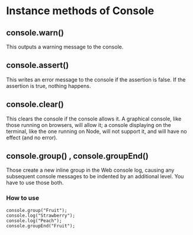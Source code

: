 # Instance methods of Console

## console.warn()

This outputs a warning message to the console.

## console.assert()

This writes an error message to the console if the assertion is false. If the assertion is true, nothing happens.

## console.clear()

This clears the console if the console allows it. A graphical console, like those running on browsers, will allow it; a console displaying on the terminal, like the one running on Node, will not support it, and will have no effect (and no error).

## console.group() , console.groupEnd()

Those create a new inline group in the Web console log, causing any subsequent console messages to be indented by an additional level.
You have to use those both.

### How to use

```
console.group("Fruit");
console.log("Strawberry");
console.log("Peach");
console.groupEnd("Fruit");
```
